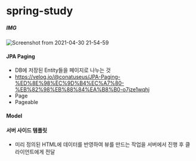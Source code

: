 # spring-study




##### IMG
![Screenshot from 2021-04-30 21-54-59](https://user-images.githubusercontent.com/55729930/116698050-e42eed00-a9fe-11eb-92a6-e1a143e86e61.png)

#### JPA Paging
* DB에 저장된 Entity들을 페이지로 나누는 것
* https://velog.io/@conatuseus/JPA-Paging-%ED%8E%98%EC%9D%B4%EC%A7%80-%EB%82%98%EB%88%84%EA%B8%B0-o7jze1wqhj
* Page
* Pageable

#### Model

#### 서버 사이드 템플릿
* 미리 정의된 HTML에 데이터를 반영하여 뷰를 만드는 작업을 서버에서 진행 후 클라이언트에게 전달
